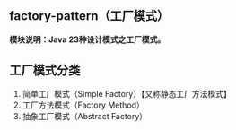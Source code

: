 ## factory-pattern（工厂模式）
**模块说明：Java 23种设计模式之工厂模式。**


## 工厂模式分类
1. 简单工厂模式（Simple Factory）【又称静态工厂方法模式】
2. 工厂方法模式（Factory Method）
3. 抽象工厂模式（Abstract Factory）


